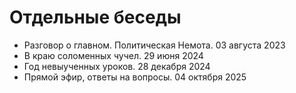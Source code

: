 # Отдельные беседы

- Разговор о главном. Политическая Немота. 03 августа 2023
- В краю соломенных чучел. 29 июня 2024
- Год невыученных уроков. 28 декабря 2024
- Прямой эфир, ответы на вопросы. 04 октября 2025
